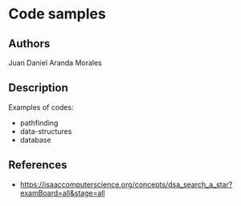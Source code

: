 # Code samples

## Authors
Juan Daniel Aranda Morales

## Description
Examples of codes:
* pathfinding
* data-structures
* database

## References
* https://isaaccomputerscience.org/concepts/dsa_search_a_star?examBoard=all&stage=all
